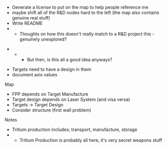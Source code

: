 * Generate a license to put on the map to help people reference me
* maybe shift all of the R&D nodes hard to the left (the map also contains genuine real stuff)
* Write README
* - Thoughts on how this doesn't really match to a R&D project this - genuinely unexplored?
- - - But then, is this all a good idea anyways?
* Targets need to have a design in them
* document axis values

Map
* FPP depends on Target Manufacture
* Target design depends on Laser System (and visa versa)
* Targets -> Target Design
* Consider structure (first wall problem)

Notes
* Tritium production includes; transport, manufacture, storage
* * Tritium Production is probably all here, it's very secret weapons stuff
